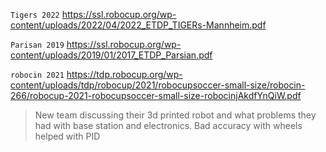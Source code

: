 `Tigers 2022`
https://ssl.robocup.org/wp-content/uploads/2022/04/2022_ETDP_TIGERs-Mannheim.pdf

`Parisan 2019`
https://ssl.robocup.org/wp-content/uploads/2019/01/2017_ETDP_Parsian.pdf

`robocin 2021` 
https://tdp.robocup.org/wp-content/uploads/tdp/robocup/2021/robocupsoccer-small-size/robocin-266/robocup-2021-robocupsoccer-small-size-robocinjAkdfYnQiW.pdf

> New team discussing their 3d printed robot and what problems they had with base station and electronics. Bad accuracy with wheels helped with PID 



